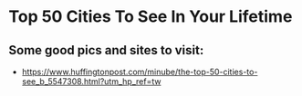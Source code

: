 <!-- TITLE: Cities -->
<!-- SUBTITLE: A quick summary of Cities -->

# Top 50 Cities To See In Your Lifetime
## Some good pics and sites to visit:
* https://www.huffingtonpost.com/minube/the-top-50-cities-to-see_b_5547308.html?utm_hp_ref=tw